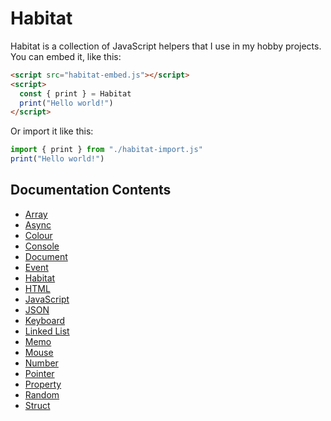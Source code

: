 # Habitat
Habitat is a collection of JavaScript helpers that I use in my hobby projects.<br>
You can embed it, like this:
```html
<script src="habitat-embed.js"></script>
<script>
  const { print } = Habitat
  print("Hello world!")
</script>
```
Or import it like this:
```javascript
import { print } from "./habitat-import.js"
print("Hello world!")
```

## Documentation Contents
* [Array](array.md)
* [Async](async.md)
* [Colour](colour.md)
* [Console](console.md)
* [Document](document.md)
* [Event](event.md)
* [Habitat](habitat.md)
* [HTML](html.md)
* [JavaScript](javascript.md)
* [JSON](json.md)
* [Keyboard](keyboard.md)
* [Linked List](linked-list.md)
* [Memo](memo.md)
* [Mouse](mouse.md)
* [Number](number.md)
* [Pointer](pointer.md)
* [Property](property.md)
* [Random](random.md)
* [Struct](struct.md)